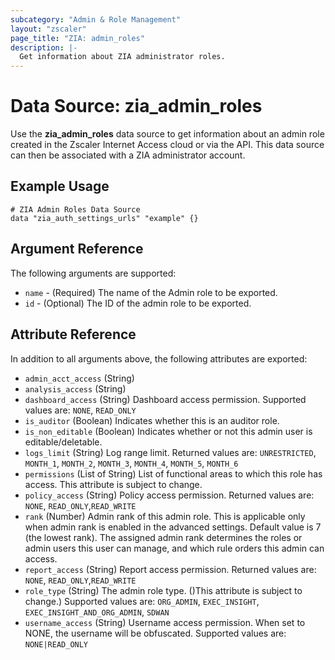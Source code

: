 ```yaml
---
subcategory: "Admin & Role Management"
layout: "zscaler"
page_title: "ZIA: admin_roles"
description: |-
  Get information about ZIA administrator roles.
---
```


# Data Source: zia_admin_roles

Use the **zia_admin_roles** data source to get information about an admin role created in the Zscaler Internet Access cloud or via the API. This data source can then be associated with a ZIA administrator account.

## Example Usage

```hcl
# ZIA Admin Roles Data Source
data "zia_auth_settings_urls" "example" {}
```

## Argument Reference

The following arguments are supported:

* `name` - (Required) The name of the Admin role to be exported.
* `id` - (Optional) The ID of the admin role to be exported.

## Attribute Reference

In addition to all arguments above, the following attributes are exported:

* `admin_acct_access` (String)
* `analysis_access` (String)
* `dashboard_access` (String) Dashboard access permission. Supported values are: `NONE`, `READ_ONLY`
* `is_auditor` (Boolean) Indicates whether this is an auditor role.
* `is_non_editable` (Boolean) Indicates whether or not this admin user is editable/deletable.
* `logs_limit` (String) Log range limit. Returned values are: `UNRESTRICTED`, `MONTH_1`, `MONTH_2`, `MONTH_3`, `MONTH_4`, `MONTH_5`, `MONTH_6`
* `permissions` (List of String) List of functional areas to which this role has access. This attribute is subject to change.
* `policy_access` (String) Policy access permission. Returned values are: `NONE`, `READ_ONLY`,`READ_WRITE`
* `rank` (Number) Admin rank of this admin role. This is applicable only when admin rank is enabled in the advanced settings. Default value is 7 (the lowest rank). The assigned admin rank determines the roles or admin users this user can manage, and which rule orders this admin can access.
* `report_access` (String) Report access permission. Returned values are: `NONE`, `READ_ONLY`,`READ_WRITE`
* `role_type` (String) The admin role type. ()This attribute is subject to change.) Supported values are:  `ORG_ADMIN`, `EXEC_INSIGHT`, `EXEC_INSIGHT_AND_ORG_ADMIN`, `SDWAN`
* `username_access` (String) Username access permission. When set to NONE, the username will be obfuscated. Supported values are: `NONE|READ_ONLY`
